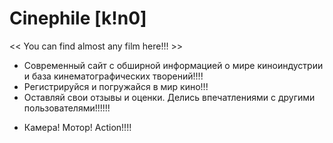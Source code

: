   # Сinephile [k!n0]
<< You can find almost any film here!!! >>

- Современный сайт с обширной информацией о мире киноиндустрии и база кинематографических творений!!!!
- Регистрируйся и погружайся в мир кино!!!
- Оставляй свои отзывы и оценки. Делись впечатлениями с другими пользователями!!!!!!

* Камера! Мотор! Action!!!!
